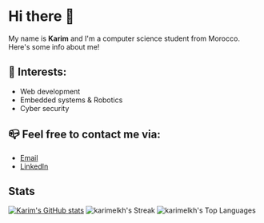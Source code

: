 # Hi there 👋

My name is **Karim** and I'm a computer science student from Morocco.<br>
Here's some info about me!


## 🌱 Interests:

- Web development
- Embedded systems & Robotics
- Cyber security


## 📪 Feel free to contact me via:

- [Email](karimelkhanoufi22@gmail.com) <br>
- [LinkedIn](https://www.linkedin.com/in/karim-elkhanoufi-088a46290/)


## Stats

[![Karim's GitHub stats](https://github-readme-stats.vercel.app/api?username=karimelkh)](https://github.com/anuraghazra/github-readme-stats)
![karimelkh's Streak](https://github-readme-streak-stats.herokuapp.com/?user=karimelkh&theme=default&hide_border=false)
![karimelkh's Top Languages](https://github-readme-stats.vercel.app/api/top-langs/?username=karimelkh&theme=default&show_icons=true&hide_border=false&layout=compact)
<!--

## 💬 You can find me also on:

- [Leetcode](https://leetcode.com/Karimelkh/)<br>
- [Hackerrank](https://www.hackerrank.com/karimelkhanoufi1)<br>
- [Codepen](https://codepen.io/Karim-ELKHANOUFI)

-->
